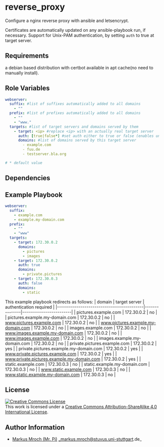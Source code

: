 reverse_proxy
=============

Configure a nginx reverse proxy with ansible and letsencrypt.

Certificates are automatically updated on any ansible-playbook run, if necessary.
Support for Unix-PAM authentication, by setting `auth` to true at target server.

Requirements
------------

a debian based distribution with certbot available in apt cache(no need to manually install).

Role Variables
--------------
```yml
webserver:
  suffix: #list of suffixes automatically added to all domains
    - ""
  prefix: #list of prefixes automatically added to all domains
    - ""
    - "www."
  targets: #list of target servers and domains served by them
    - target: <ip> #replace <ip> with an actually real target server
      auth: [true|false*] #set auth either to true or false (enables unix pam authentication)
      domains: #list of domains served by this target server
        - example.com
        - fuu.de
        - testserver.bla.org

# * default value
```

Dependencies
------------

Example Playbook
----------------
```yml
webserver:
  suffix:
    - example.com
    - example.my-domain.com
  prefix:
    - ""
    - "www"
  targets:
    - target: 172.30.0.2
      domains:
        - pictures
        - images
    - target: 172.30.0.2
      auth: true
      domains:
        - private.pictures
    - target: 172.30.0.3
      auth: false
      domains:
        - static
```
This example playbook redirects as follows:
| domain                                     | target server | authentication required |
|--------------------------------------------|---------------|-------------------------|
| pictures.example.com                       | 172.30.0.2    | no                      |
| pictures.example.my-domain.com             | 172.30.0.2    | no                      |
| www.pictures.example.com                   | 172.30.0.2    | no                      |
| www.pictures.example.my-domain.com         | 172.30.0.2    | no                      |
| images.example.com                         | 172.30.0.2    | no                      |
| www.images.example.my-domain.com           | 172.30.0.2    | no                      |
| www.images.example.com                     | 172.30.0.2    | no                      |
| images.example.my-domain.com               | 172.30.0.2    | no                      |
| private.pictures.example.com               | 172.30.0.2    | yes                     |
| private.pictures.example.my-domain.com     | 172.30.0.2    | yes                     |
| www.private.pictures.example.com           | 172.30.0.2    | yes                     |
| www.private.pictures.example.my-domain.com | 172.30.0.2    | yes                     |
| static.example.com                         | 172.30.0.3    | no                      |
| static.example.my-domain.com               | 172.30.0.3    | no                      |
| www.static.example.com                     | 172.30.0.3    | no                      |
| www.static.example.my-domain.com           | 172.30.0.3    | no                      |

License
-------

<a rel="license" href="http://creativecommons.org/licenses/by-sa/4.0/"><img alt="Creative Commons License" style="border-width:0" src="https://i.creativecommons.org/l/by-sa/4.0/80x15.png" /></a><br />This work is licensed under a <a rel="license" href="http://creativecommons.org/licenses/by-sa/4.0/">Creative Commons Attribution-ShareAlike 4.0 International License</a>.

Author Information
------------------
* [Markus Mroch (Mr. Pi)](https://github.com/Mr-Pi) _markus.mroch@stuvus.uni-stuttgart.de_
